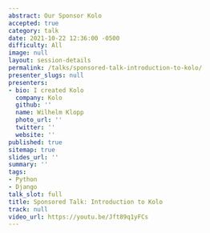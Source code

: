 ```yaml
---
abstract: Our Sponsor Kolo 
accepted: true
category: talk
date: 2021-10-22 12:36:00 -0500
difficulty: All
image: null
layout: session-details
permalink: /talks/sponsored-talk-introduction-to-kolo/
presenter_slugs: null
presenters: 
- bio: I created Kolo
  company: Kolo
  github: ''
  name: Wilhelm Klopp
  photo_url: ''
  twitter: ''
  website: ''
published: true
sitemap: true
slides_url: ''
summary: ''
tags:
- Python
- Django
talk_slot: full
title: Sponsored Talk: Introduction to Kolo
track: null
video_url: https://youtu.be/Jft89q1yFCs
---
```


